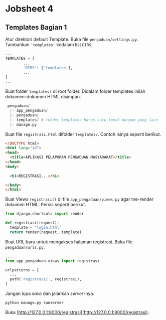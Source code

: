 # Jobsheet 4
## Templates Bagian 1

Atur direktori default Template. Buka file ```pengaduan/settings.py```.
Tambahkan ```'templates'``` kedalam list ```DIRS```.
```python
...
TEMPLATES = [
        ...
        'DIRS': ['templates'],
        ...
]
...
```

Buat folder ```templates/``` di root folder.
Didalam folder templates inilah dokumen-dokumen HTML disimpan.
```python
-pengaduan/
  |- app_pengaduan/
  |- pengaduan/
  |- templates/ # folder templates harus satu level dengan yang lain
  |- manage.py
```

Buat file ```registrasi.html``` difolder ```templates/```. Contoh isinya seperti berikut.
```html
<!DOCTYPE html>
<html lang="id">
<head>
  <title>APLIKASI PELAPORAN PENGADUAN MASYARAKAT</title>
</head>
<body>
  
  <h1>REGISTRASI...</h1>

</body>
</html>
```

Buat Views ```registrasi()``` di file ```app_pengaduan/views.py``` agar me-render dokumen HTML. Persis seperti berikut.
```python
from django.shortcuts import render

def registrasi(request):
  template = "login.html"
  return render(request, template)
```


Buat URL baru untuk mengakses halaman registrasi.
Buka file ```pengaduan/urls.py```.
```python
...
from app_pengaduan.views import registrasi

urlpatterns = [
  ...
  path('registrasi/', registrasi),
]
```

Jangan lupa *save* dan jalankan *server*-nya.
```python
python manage.py runserver
```

Buka [http://127.0.0.1:8000/registrasi](http://127.0.0.1:8000/registrasi).
